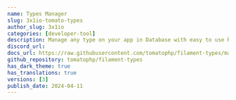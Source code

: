 ```yaml
---
name: Types Manager
slug: 3x1io-tomato-types
author_slug: 3x1io
categories: [developer-tool]
description: Manage any type on your app in Database with easy to use Resource for FilamentPHP
discord_url: 
docs_url: https://raw.githubusercontent.com/tomatophp/filament-types/master/README.md
github_repository: tomatophp/filament-types
has_dark_theme: true
has_translations: true
versions: [3]
publish_date: 2024-04-11
---
```

